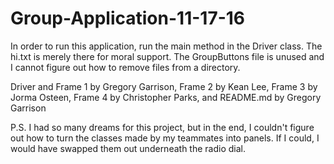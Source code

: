 # Group-Application-11-17-16

In order to run this application, run the main method in the Driver class.  The hi.txt is merely there for moral support.  The GroupButtons file is unused and I cannot figure out how to remove files from a directory.

Driver and Frame 1 by Gregory Garrison,
Frame 2 by Kean Lee,
Frame 3 by Jorma Osteen,
Frame 4 by Christopher Parks, and
README.md by Gregory Garrison

P.S. I had so many dreams for this project, but in the end, 
I couldn't figure out how to turn the classes made by my teammates into panels.
If I could, I would have swapped them out underneath the radio dial.
